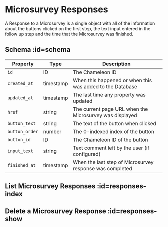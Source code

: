 # Microsurvey Responses

A Response to a Microsurvey is a single object with all of the information about the buttons clicked on the first step, the text input entered in the follow up step and the time that the Microsurvey was finished.



## Schema :id=schema

| Property | Type | Description |
| --- | --- | --- |
| `id` | ID | The Chameleon ID |
| `created_at` | timestamp | When this happened or when this was added to the Database |
| `updated_at` | timestamp | The last time any property was updated |
| `href` | string | The current page URL when the Microsurvey was displayed |
| `button_text` | string | The text of the button when clicked |
| `button_order` | number | The 0-indexed index of the button |
| `button_id` | ID | The Chameleon ID of the button |
| `input_text` | string | Text comment left by the user (if configured) |
| `finished_at` | timestamp | When the last step of Microsurvey response was completed |


## List Microsurvey Responses :id=responses-index



## Delete a Microsurvey Response :id=responses-show

